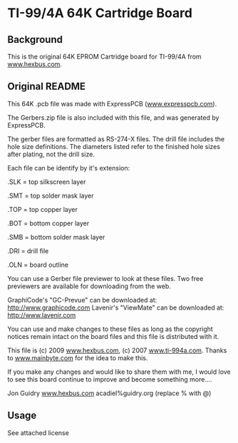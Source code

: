 # TI-99/4A 64K Cartridge Board

## Background
This is the original 64K EPROM Cartridge board for TI-99/4A from www.hexbus.com.

## Original README
This 64K .pcb file was made with ExpressPCB (www.expresspcb.com).

The Gerbers.zip file is also included with this file, and was generated by ExpressPCB.

The gerber files are formatted as RS-274-X files.  The drill file includes the hole size definitions.  The diameters listed refer to the finished hole sizes after plating, not the drill size.

Each file can be identify by it's extension:

   .SLK = top silkscreen layer
   
   .SMT = top solder mask layer
   
   .TOP = top copper layer
   
   .BOT = bottom copper layer
   
   .SMB = bottom solder mask layer
   
   .DRI = drill file
   
   .OLN = board outline

You can use a Gerber file previewer to look at these files.  Two free previewers are available for downloading from the web.

GraphiCode's "GC-Prevue" can be downloaded at:
   http://www.graphicode.com
Lavenir's "ViewMate" can be downloaded at:
   http://www.lavenir.com

You can use and make changes to these files as long as the copyright notices remain intact on the board files and this file is distributed 
with it.  

This file is (c) 2009 www.hexbus.com, (c) 2007 www.ti-994a.com. Thanks to www.mainbyte.com for the idea to make this.

If you make any changes and would like to share them with me, I would love to see this board continue to improve and become something more....

Jon Guidry
www.hexbus.com
acadiel%guidry.org (replace % with @)

## Usage
See attached license

